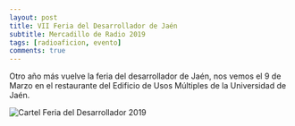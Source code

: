 ```yaml
---
layout: post
title: VII Feria del Desarrollador de Jaén
subtitle: Mercadillo de Radio 2019
tags: [radioaficion, evento]
comments: true
---
```


Otro año más vuelve la feria del desarrollador de Jaén, nos vemos el 9 de Marzo en el restaurante del Edificio de Usos Múltiples de la Universidad de Jaén.

![Cartel Feria del Desarrollador 2019](https://i.imgur.com/jL50ejt.jpg)
